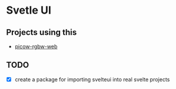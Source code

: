 # Svetle UI

## Projects using this

- [picow-rgbw-web](https://github.com/knackwurstking/picow-rgbw-web.git)

## TODO

- [x] create a package for importing svelteui into real svelte projects
